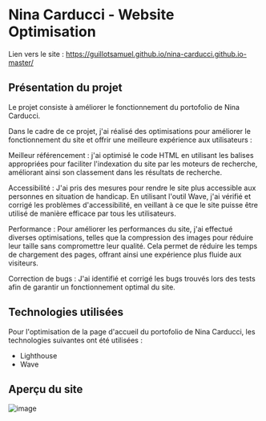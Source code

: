 # Nina Carducci - Website Optimisation

Lien vers le site : https://guillotsamuel.github.io/nina-carducci.github.io-master/

## Présentation du projet

Le projet consiste à améliorer le fonctionnement du portofolio de Nina Carducci.

Dans le cadre de ce projet, j'ai réalisé des optimisations pour améliorer le fonctionnement du site et offrir une meilleure expérience aux utilisateurs :

Meilleur référencement : j'ai optimisé le code HTML en utilisant les balises appropriées pour faciliter l'indexation du site par les moteurs de recherche, améliorant ainsi son classement dans les résultats de recherche.

Accessibilité : J'ai pris des mesures pour rendre le site plus accessible aux personnes en situation de handicap. En utilisant l'outil Wave, j'ai vérifié et corrigé les problèmes d'accessibilité, en veillant à ce que le site puisse être utilisé de manière efficace par tous les utilisateurs.

Performance : Pour améliorer les performances du site, j'ai effectué diverses optimisations, telles que la compression des images pour réduire leur taille sans compromettre leur qualité. Cela permet de réduire les temps de chargement des pages, offrant ainsi une expérience plus fluide aux visiteurs.

Correction de bugs : J'ai identifié et corrigé les bugs trouvés lors des tests afin de garantir un fonctionnement optimal du site.


## Technologies utilisées

Pour l'optimisation de la page d'accueil du portofolio de Nina Carducci, les technologies suivantes ont été utilisées :

* Lighthouse
* Wave

## Aperçu du site

![image](https://github.com/GuillotSamuel/nina-carducci.github.io-master/assets/114351638/604205da-0e82-415a-9121-4cac107e8fe9)
